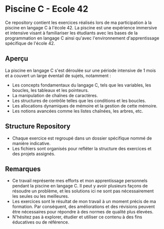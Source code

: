 # Piscine C - Ecole 42
Ce repository contient les exercices réalisés lors de ma participation à la piscine en langage C à l'école 42. La piscine est une expérience immersive et intensive visant à familiariser les étudiants avec les bases de la programmation en langage C ainsi qu'avec l'environnement d'apprentissage spécifique de l'école 42.

## Aperçu
La piscine en langage C s'est déroulée sur une période intensive de 1 mois et a couvert un large éventail de sujets, notamment :

- Les concepts fondamentaux du langage C, tels que les variables, les boucles, les tableaux et les pointeurs.
- La manipulation de chaînes de caractères.
- Les structures de contrôle telles que les conditions et les boucles.
- Les allocations dynamiques de mémoire et la gestion de cette mémoire.
- Les notions avancées comme les listes chaînées, les arbres, etc.

## Structure Repository
- Chaque exercice est regroupé dans un dossier spécifique nommé de manière indicative.
- Les fichiers sont organisés pour refléter la structure des exercices et des projets assignés.

## Remarques
- Ce travail représente mes efforts et mon apprentissage personnels pendant la piscine en langage C. Il peut y avoir plusieurs façons de résoudre un problème, et les solutions ici ne sont pas nécessairement les seules ou les meilleures.
- Les exercices sont le résultat de mon travail à un moment précis de ma formation. Par conséquent, des améliorations et des révisions peuvent être nécessaires pour répondre à des normes de qualité plus élevées.
- N'hésitez pas à explorer, étudier et utiliser ce contenu à des fins éducatives ou de référence.
